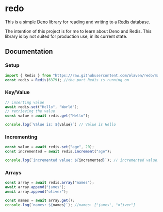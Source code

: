 # redo

This is a simple [Deno](https://deno.land) library for reading and writing 
to a [Redis](https://redis.io) database. 

The intention of this project is for me to learn about Deno and Redis. 
This library is by not suited for production use, in its current state.


## Documentation 
### Setup 
``` typescript
import { Redis } from "https://raw.githubusercontent.com/olaven/redo/master/mod.ts"
const redis = Redis(6379); //the port Redis is running on
```

### Key/Value 
``` typescript
// inserting value
await redis.set("Hello", "World"); 
// retrieving the value 
const value = await redis.get("Hello"); 

console.log(`Value is: ${value}`) // Value is Hello 
```
### Incrementing 
``` typescript
const value = await redis.set("age", 20); 
const incremented = await redis.increment("age");

console.log(`incremented value: ${incremented}`); // incremented value: 21
```
### Arrays 

``` typescript
const array = await redis.array("names"); 
await array.append("james"); 
await array.append("oliver"); 

const names = await array.get(); 
console.log(`names: ${names}`); //names: ["james", "oliver"]
```

